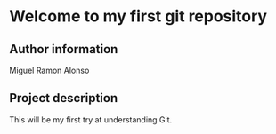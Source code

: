 # Welcome to my first git repository

## Author information
Miguel Ramon Alonso

## Project description
This will be my first try at understanding Git.
